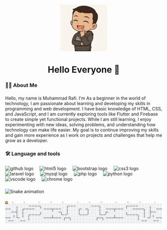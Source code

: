 <div align="center">
  <img height="150" src="p.webp"  />
</div>

###

<h1 align="center">Hello Everyone 👋</h1>

###

<h3 align="left">👨‍💻  About Me</h3>

###

<p align="left">Hello, my name is Muhammad Rafi. I'm As a beginner in the world of technology, I am passionate about learning and developing my skills in programming and web development. I have basic knowledge of HTML, CSS, and JavaScript, and I am currently exploring tools like Flutter and Firebase to create simple yet functional projects. While I am still learning, I enjoy experimenting with new ideas, solving problems, and understanding how technology can make life easier. My goal is to continue improving my skills and gain more experience as I work on projects and challenges that help me grow as a developer.</p>

###

<h3 align="left">🛠 Language and tools</h3>

###

<div align="left">
  <img src="https://cdn.simpleicons.org/github/181717" height="40" alt="github logo"  />
  <img width="12" />
  <img src="https://cdn.simpleicons.org/html5/E34F26" height="40" alt="html5 logo"  />
  <img width="12" />
  <img src="https://cdn.simpleicons.org/bootstrap/7952B3" height="40" alt="bootstrap logo"  />
  <img width="12" />
  <img src="https://skillicons.dev/icons?i=css" height="40" alt="css3 logo"  />
  <img width="12" />
  <img src="https://cdn.simpleicons.org/laravel/FF2D20" height="40" alt="laravel logo"  />
  <img width="12" />
  <img src="https://cdn.simpleicons.org/mysql/4479A1" height="40" alt="mysql logo"  />
  <img width="12" />
  <img src="https://cdn.simpleicons.org/php/777BB4" height="40" alt="php logo"  />
  <img width="12" />
  <img src="https://cdn.jsdelivr.net/gh/devicons/devicon/icons/python/python-original.svg" height="40" alt="python logo"  />
  <img width="12" />
  <img src="https://cdn.jsdelivr.net/gh/devicons/devicon/icons/vscode/vscode-original.svg" height="40" alt="vscode logo"  />
  <img width="12" />
  <img src="https://cdn.jsdelivr.net/gh/devicons/devicon/icons/chrome/chrome-original.svg" height="40" alt="chrome logo"  />
</div>

###

<img src="https://raw.githubusercontent.com/rafi194uijuq/rafi194uijuq/output/snake.svg" alt="Snake animation" />

###

<picture>
  <source media="(prefers-color-scheme: dark)" srcset="https://raw.githubusercontent.com/rafi194uijuq/rafi194uijuq/output/pacman-contribution-graph-dark.svg">
  <source media="(prefers-color-scheme: light)" srcset="https://raw.githubusercontent.com/rafi194uijuq/rafi194uijuq/output/pacman-contribution-graph.svg">
  <img alt="pacman contribution graph" src="https://raw.githubusercontent.com/rafi194uijuq/rafi194uijuq/output/pacman-contribution-graph.svg">
</picture>

###

